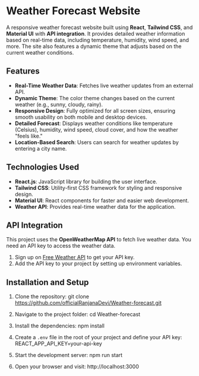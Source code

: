 # Weather Forecast Website

A responsive weather forecast website built using **React**, **Tailwind CSS**, and **Material UI** with **API integration**. 
It provides detailed weather information based on real-time data, including temperature, humidity, wind speed, and more.
The site also features a dynamic theme that adjusts based on the current weather conditions.

## Features

- **Real-Time Weather Data**: Fetches live weather updates from an external API.
- **Dynamic Theme**: The color theme changes based on the current weather (e.g., sunny, cloudy, rainy).
- **Responsive Design**: Fully optimized for all screen sizes, ensuring smooth usability on both mobile and desktop devices.
- **Detailed Forecast**: Displays weather conditions like temperature (Celsius), humidity, wind speed, cloud cover, and how the weather "feels like."
- **Location-Based Search**: Users can search for weather updates by entering a city name.

## Technologies Used

- **React.js**: JavaScript library for building the user interface.
- **Tailwind CSS**: Utility-first CSS framework for styling and responsive design.
- **Material UI**: React components for faster and easier web development.
- **Weather API**: Provides real-time weather data for the application.

## API Integration

This project uses the **OpenWeatherMap API** to fetch live weather data. You need an API key to access the weather data.

1. Sign up on [Free Weather API](https://www.weatherapi.com/) to get your API key.
2. Add the API key to your project by setting up environment variables.

## Installation and Setup

1. Clone the repository:   git clone https://github.com/officialRanjanaDevi/Weather-forecast.git
   

2. Navigate to the project folder:   cd Weather-forecast
   

3. Install the dependencies:   npm install
   

4. Create a `.env` file in the root of your project and define your API key:   REACT_APP_API_KEY=your-api-key
   

5. Start the development server:   npm run start
  

6. Open your browser and visit:   http://localhost:3000
   
   
